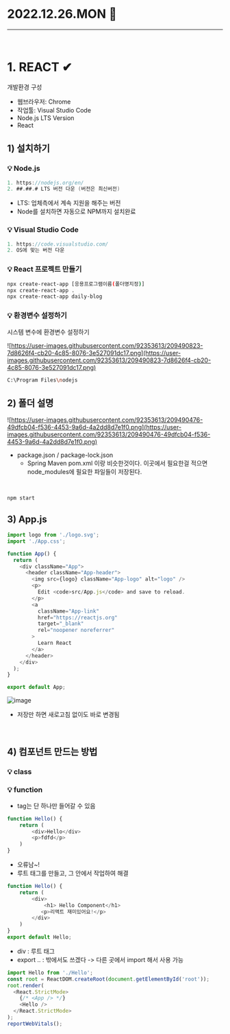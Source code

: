 # 2022.12.26.MON 📅
----------------
<br> 

# 1. REACT ✔
개발환경 구성

- 웹브라우저: Chrome
- 작업툴: Visual Studio Code
- Node.js LTS Version
- React

## 1) 설치하기

### 💡 Node.js

```java
1. https://nodejs.org/en/
2. ##.##.# LTS 버전 다운 (버전은 최신버전)
```

- LTS: 업체측에서 계속 지원을 해주는 버전
- Node를 설치하면 자동으로 NPM까지 설치완료

### 💡 Visual Studio Code

```java
1. https://code.visualstudio.com/
2. OS에 맞는 버전 다운
```

### 💡 React 프로젝트 만들기

```bash
npx create-react-app [응용프로그램이름(폴더명지정)]
npx create-react-app .
npx create-react-app daily-blog
```

### 💡 환경변수 설정하기

시스템 변수에 환경변수 설정하기

![https://user-images.githubusercontent.com/92353613/209490823-7d8626f4-cb20-4c85-8076-3e527091dc17.png](https://user-images.githubusercontent.com/92353613/209490823-7d8626f4-cb20-4c85-8076-3e527091dc17.png)

```bash
C:\Program Files\nodejs
```

## 2) 폴더 설명

![https://user-images.githubusercontent.com/92353613/209490476-49dfcb04-f536-4453-9a6d-4a2dd8d7e1f0.png](https://user-images.githubusercontent.com/92353613/209490476-49dfcb04-f536-4453-9a6d-4a2dd8d7e1f0.png)

- package.json / package-lock.json
    - Spring Maven pom.xml 이랑 비슷한것이다. 이곳에서 필요한걸 적으면 node_modules에 필요한 파일들이 저장된다.
<br>

```
npm start
```
## 3) App.js
```js
import logo from './logo.svg';
import './App.css';

function App() {
  return (
    <div className="App">
      <header className="App-header">
        <img src={logo} className="App-logo" alt="logo" />
        <p>
          Edit <code>src/App.js</code> and save to reload.
        </p>
        <a
          className="App-link"
          href="https://reactjs.org"
          target="_blank"
          rel="noopener noreferrer"
        >
          Learn React
        </a>
      </header>
    </div>
  );
}

export default App;
```
![image](https://user-images.githubusercontent.com/111114507/209492285-641d9ab0-2c29-48df-b189-7d73d52c7a74.png)
- 저장만 하면 새로고침 없이도 바로 변경됨
<br>

## 4) 컴포넌트 만드는 방법
### 💡 class
### 💡 function 
- tag는 단 하나만 들어갈 수 있음
```js
function Hello() {
    return (
        <div>Hello</div>
        <p>fdfd</p>
    )
}
```
- 오류남~!
- 루트 태그를 만들고, 그 안에서 작업하여 해결
```js
function Hello() {
    return (
        <div>
            <h1> Hello Component</h1>
           <p>리액트 재미있어요!</p>
        </div>
    )
}
export default Hello;
```
- div : 루트 태그
- export .. : 밖에서도 쓰겠다 -> 다른 곳에서 import 해서 사용 가능
```js
import Hello from './Hello';
const root = ReactDOM.createRoot(document.getElementById('root'));
root.render(
  <React.StrictMode>
    {/* <App /> */}
    <Hello />
  </React.StrictMode>
);
reportWebVitals();
```